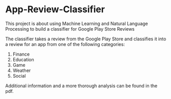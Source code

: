# App-Review-Classifier

This project is about using Machine Learning and Natural Language Processing to build a classifier for Google Play Store Reviews

The classifier takes a review from the Google Play Store and classifies it into a review for an
app from one of the following categories:

1. Finance
2. Education
3. Game
4. Weather
5. Social

Additional information and a more thorough analysis can be found in the pdf.
